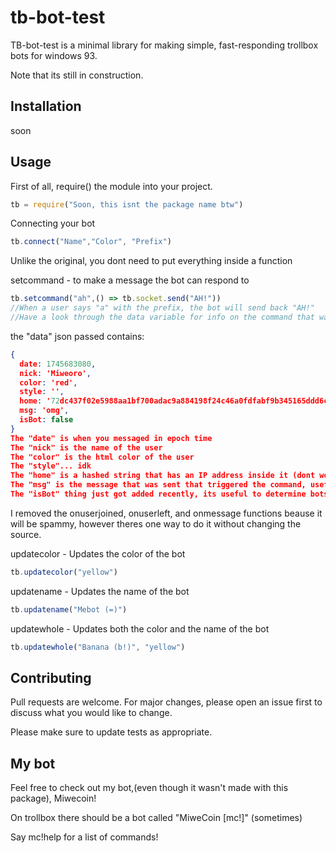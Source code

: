 # tb-bot-test

TB-bot-test is a minimal library for making simple, fast-responding trollbox bots for windows 93.

Note that its still in construction.

## Installation

soon

## Usage

First of all, require() the module into your project.
```js
tb = require("Soon, this isnt the package name btw")
```
Connecting your bot
```js
tb.connect("Name","Color", "Prefix")
```

Unlike the original, you dont need to put everything inside a function

setcommand - to make a message the bot can respond to
```js
tb.setcommand("ah",() => tb.socket.send("AH!"))
//When a user says "a" with the prefix, the bot will send back "AH!"
//Have a look through the data variable for info on the command that was sent.
```
the "data" json passed contains:
```json
{
  date: 1745683080, 
  nick: 'Miweoro',
  color: 'red',
  style: '',
  home: '72dc437f02e5988aa1bf700adac9a884198f24c46a0fdfabf9b345165ddd6ca6',
  msg: 'omg',
  isBot: false
}
The "date" is when you messaged in epoch time
The "nick" is the name of the user
The "color" is the html color of the user
The "style"... idk
The "home" is a hashed string that has an IP address inside it (dont worry its impossible to dencrypt one and even it did dont worry)
The "msg" is the message that was sent that triggered the command, useful for more advanced commands.
The "isBot" thing just got added recently, its useful to determine bots.

```

I removed the onuserjoined, onuserleft, and onmessage functions beause it will be spammy, however theres one way to do it without changing the source.

updatecolor - Updates the color of the bot
```js
tb.updatecolor("yellow")
```

updatename - Updates the name of the bot
```js
tb.updatename("Mebot (=)")
```
updatewhole - Updates both the color and the name of the bot
```js
tb.updatewhole("Banana (b!)", "yellow")
```

## Contributing
Pull requests are welcome. For major changes, please open an issue first to discuss what you would like to change.

Please make sure to update tests as appropriate.

## My bot
Feel free to check out my bot,(even though it wasn't made with this package), Miwecoin!

On trollbox there should be a bot called "MiweCoin [mc!]" (sometimes)

Say mc!help for a list of commands!
